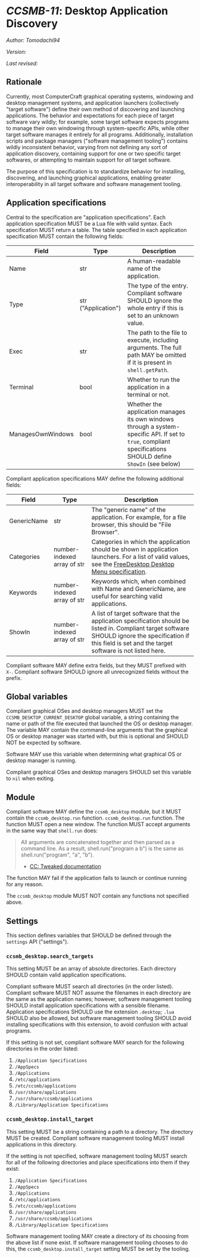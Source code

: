# *CCSMB-11*: Desktop Application Discovery

*Author: Tomodachi94*

*Version:*

*Last revised:*

## Rationale

Currently, most ComputerCraft graphical operating systems, windowing and desktop management systems, and application launchers (collectively "target software") define their own method of discovering and launching applications. The behavior and expectations for each piece of target software vary wildly; for example, some target software expects programs to manage their own windowing through system-specific APIs, while other target software manages it entirely for all programs. Additionally, installation scripts and package managers ("software management tooling") contains wildly inconsistent behavior, varying from not defining any sort of application discovery, containing support for one or two specific target softwares, or attempting to maintain support for *all* target software.

The purpose of this specification is to standardize behavior for installing, discovering, and launching graphical applications, enabling greater interoperability in all target software and software management tooling.

## Application specifications

Central to the specification are "application specifications". Each application specification MUST be a Lua file with valid syntax. Each specification MUST return a table. The table specified in each application specification MUST contain the following fields:

| Field             | Type                | Description                                                                                                                       |
|-------------------|---------------------|-----------------------------------------------------------------------------------------------------------------------------------|
| Name              | str                         | A human-readable name of the application.                                                                                                                                                             |
| Type              | str ("Application")         | The type of the entry. Compliant software SHOULD ignore the whole entry if this is set to an unknown value.                                                                                           |
| Exec              | str                         | The path to the file to execute, including arguments. The full path MAY be omitted if it is present in `shell.getPath`.                                                                               |
| Terminal          | bool                        | Whether to run the application in a terminal or not.                                                                                                                                                  |
| ManagesOwnWindows | bool                        | Whether the application manages its own windows through a system-specific API. If set to `true`, compliant specifications SHOULD define `ShowIn` (see below)                                          |

Compliant application specifications MAY define the following additional fields:

| Field       | Type                        | Description                                                                                                                                                                                                             |
|-------------|-----------------------------|-------------------------------------------------------------------------------------------------------------------------------------------------------------------------------------------------------------------------------------------------------------------------------------------------------------------|
| GenericName | str                         | The "generic name" of the application. For example, for a file browser, this should be "File Browser".                                                                                                                                                                                                            |
| Categories  | number-indexed array of str | Categories in which the application should be shown in application launchers. For a list of valid values, see the [FreeDesktop Desktop Menu specification](https://www.freedesktop.org/wiki/Specifications/menu-spec/).                                                                                           |
| Keywords    | number-indexed array of str | Keywords which, when combined with Name and GenericName, are useful for searching valid applications.                                                                                                                                                                                                             |
| ShowIn      | number-indexed array of str | A list of target software that the application specification should be listed in. Compliant target software SHOULD ignore the specification if this field is set and the target software is not listed here.                                                                                                      |

Compliant software MAY define extra fields, but they MUST prefixed with `X-`. Compliant software SHOULD ignore all unrecognized fields without the prefix.

## Global variables

Compliant graphical OSes and desktop managers MUST set the `CCSMB_DESKTOP_CURRENT_DESKTOP` global variable, a string containing the name or path of the file executed that launched the OS or desktop manager. The variable MAY contain the command-line arguments that the graphical OS or desktop manager was started with, but this is optional and SHOULD NOT be expected by software.

Software MAY use this variable when determining what graphical OS or desktop manager is running.

Compliant graphical OSes and desktop managers SHOULD set this variable to `nil` when exiting.

## Module

Compliant software MAY define the `ccsmb_desktop` module, but it MUST contain the `ccsmb_desktop.run` function.
`ccsmb_desktop.run` function. The function MUST open a new window. The function MUST accept arguments in the same way that `shell.run` does:
> All arguments are concatenated together and then parsed as a command line. As a result, shell.run("program a b") is the same as shell.run("program", "a", "b").
> - [CC: Tweaked documentation](https://tweaked.cc/module/shell.html#v:run)

The function MAY fail if the application fails to launch or continue running for any reason.

The `ccsmb_desktop` module MUST NOT contain any functions not specified above.

## Settings

This section defines variables that SHOULD be defined through the `settings` API ("settings").

### `ccsmb_desktop.search_targets`

This setting MUST be an array of absolute directories. Each directory SHOULD contain valid application specifications.

Compliant software MUST search all directories (in the order listed). Compliant software MUST NOT assume the filenames in each directory are the same as the application names; however, software management tooling SHOULD install application specifications with a sensible filename. Application specifications SHOULD use the extension `.desktop`; `.lua` SHOULD also be allowed, but software management tooling SHOULD avoid installing specifications with this extension, to avoid confusion with actual programs.

If this setting is not set, compliant software MAY search for the following directories in the order listed:
1. `/Application Specifications`
2. `/AppSpecs`
3. `/Applications`
4. `/etc/applications`
5. `/etc/ccsmb/applications`
6. `/usr/share/applications`
6. `/usr/share/ccsmb/applications`
7. `/Library/Application Specifications`

### `ccsmb_desktop.install_target`

This setting MUST be a string containing a path to a directory. The directory MUST be created. Compliant software management tooling MUST install applications in this directory.

If the setting is not specified, software management tooling MUST search for all of the following directories and place specifications into them if they exist:
1. `/Application Specifications`
2. `/AppSpecs`
3. `/Applications`
4. `/etc/applications`
5. `/etc/ccsmb/applications`
6. `/usr/share/applications`
7. `/usr/share/ccsmb/applications`
8. `/Library/Application Specifications`
 
Software management tooling MAY create a directory of its choosing from the above list if none exist. If software management tooling chooses to do this, the `ccsmb_desktop.install_target` setting MUST be set by the tooling.
